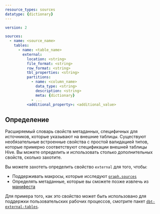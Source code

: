 ```yaml
---
resource_types: sources
datatype: {dictionary}
---
```


<File name='models/<filename>.yml'>

```yml
version: 2

sources:
  - name: <source_name>
    tables:
      - name: <table_name>
        external:
          location: <string>
          file_format: <string>
          row_format: <string>
          tbl_properties: <string>      
          partitions:
            - name: <column_name>
              data_type: <string>
              description: <string>
              meta: {dictionary}
            - ...
          <additional_property>: <additional_value>
```

</File>

## Определение

Расширяемый словарь свойств метаданных, специфичных для источников, которые указывают на внешние таблицы. 
Существуют необязательные встроенные свойства с простой валидацией типов, которые примерно соответствуют 
спецификации внешней <Term id="table" /> таблицы Hive. Вы можете определить и использовать столько дополнительных свойств, сколько захотите.

Вы можете захотеть определить свойство `external` для того, чтобы:
- Поддерживать макросы, которые исследуют [`graph.sources`](/reference/dbt-jinja-functions/graph)
- Определять метаданные, которые вы сможете позже извлечь из [манифеста](/reference/artifacts/manifest-json)

Для примера того, как это свойство может быть использовано для поддержки пользовательских рабочих процессов, смотрите пакет [`dbt-external-tables`](https://github.com/dbt-labs/dbt-external-tables).